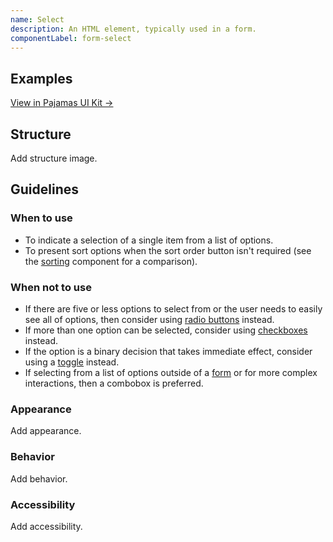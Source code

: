 ```yaml
---
name: Select
description: An HTML element, typically used in a form.
componentLabel: form-select
---
```


## Examples

<story-viewer component="base-form-form-select" title="Select"></story-viewer>

[View in Pajamas UI Kit →](https://www.figma.com/file/qEddyqCrI7kPSBjGmwkZzQ/%F0%9F%93%99-Component-library?type=design&node-id=49840-75722&mode=dev)

## Structure

<todo>Add structure image.</todo>

## Guidelines

### When to use
- To indicate a selection of a single item from a list of options.
- To present sort options when the sort order button isn't required (see the [sorting](/components/sorting) component for a comparison).

### When not to use

- If there are five or less options to select from or the user needs to easily see all of options, then consider using [radio buttons](/components/radio-button) instead.
- If more than one option can be selected, consider using [checkboxes](/components/checkbox) instead.
- If the option is a binary decision that takes immediate effect, consider using a [toggle](/components/toggle) instead.
- If selecting from a list of options outside of a [form](/patterns/form) or for more complex interactions, then a combobox is preferred.

### Appearance

<todo>Add appearance.</todo>

### Behavior

<todo>Add behavior.</todo>

### Accessibility

<todo>Add accessibility.</todo>
